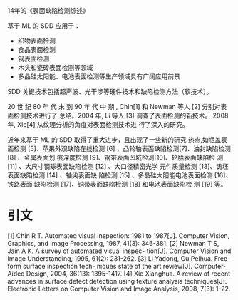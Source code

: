 14年的《表面缺陷检测综述》

基于 ML 的 SDD 应用于：
- 织物表面检测
- 食品表面检测
- 钢表面检测
- 木头和瓷砖表面检测等领域
- 多晶硅太阳能、电池表面检测等生产领域具有广阔应用前景

SDD 关键技术包括超声波、光干涉等硬件技术和缺陷检测方法（软技术）。

20 世 纪 80 年 代 末 到 90 年 代 中 期 ,
Chin[1] 和 Newman 等人 [2] 分别对表面检测技术进行了
总结。2004 年, Li 等人 [3] 调查了表面检测的新技术。
2008 年, Xie[4] 从纹理分析的角度对表面检测技术进
行了深入的研究。

近年来基于 ML 的 SDD 取得了重大进步，且出现了一些新的研究
热点,如瓶盖表面检测 [5]、苹果外观缺陷在线检测 [6]
、凸轮轴表面缺陷检测[7]、油封缺陷检测 [8] 、金属表面划
痕深度检测 [9]、钢带表面凹坑检测[10]、轮胎表面缺陷检
测 [11] 、大尺寸钢球表面缺陷检测 [12] 、大口径精密光学
元件质量检测 [13]、铸坯表面缺陷检测 [14] 、轴尖表面缺
陷检测 [15] 、多晶硅太阳能电池表面检测 [16]、铁路表面
缺陷检测 [17]、铜带表面缺陷检测 [18] 和电池表面缺陷检
测 [19] 等。

# 引文

[1] Chin R T. Automated visual inspection: 1981 to 1987[J].
Computer Vision, Graphics, and Image Processing, 1987,
41(3): 346-381.
[2] Newman T S, Jain A K. A survey of automated visual inspec-
tion[J]. Computer Vision and Image Understanding, 1995,
61(2): 231-262.
[3] Li Yadong, Gu Peihua. Free-form surface inspection tech-
niques state of the art review[J]. Computer-Aided Design,
2004, 36(13): 1395-1417.
[4] Xie Xianghua. A review of recent advances in surface defect
detection using texture analysis techniques[J]. Electronic
Letters on Computer Vision and Image Analysis, 2008, 7(3):
1-22.
